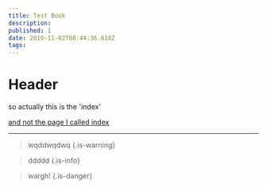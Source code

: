 ```yaml
---
title: Test Book
description: 
published: 1
date: 2019-11-02T08:44:36.618Z
tags: 
---
```


# Header
so actually this is the 'index'

[and not the page I called index](/test-book/index)


---
> wqddwqdwq
{.is-warning}

> ddddd
{.is-info}

> wargh!
{.is-danger}
